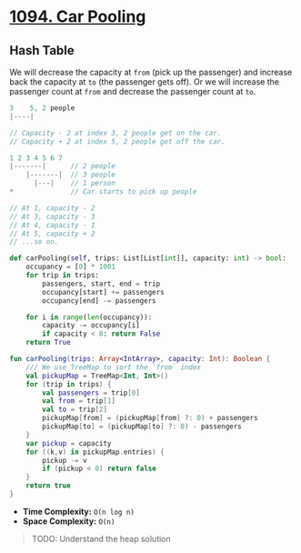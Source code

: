 # [1094. Car Pooling](https://leetcode.com/problems/car-pooling)

## Hash Table
We will decrease the capacity at `from` (pick up the passenger) and increase back the capacity at `to` (the passenger gets off). Or we will increase the passenger count at `from` and decrease the passenger count at `to`.

```js
3    5, 2 people
|----|

// Capacity - 2 at index 3, 2 people get on the car.
// Capacity + 2 at index 5, 2 people get off the car.
```

```js
1 2 3 4 5 6 7
|-------|      // 2 people
    |-------|  // 3 people
      |---|    // 1 person
*              // Car starts to pick up people

// At 1, capacity - 2
// At 3, capacity - 3
// At 4, capacity - 1
// At 5, capacity + 2
// ...so on.
```

```python
def carPooling(self, trips: List[List[int]], capacity: int) -> bool:
    occupancy = [0] * 1001
    for trip in trips:
        passengers, start, end = trip
        occupancy[start] += passengers
        occupancy[end] -= passengers

    for i in range(len(occupancy)):
        capacity -= occupancy[i]
        if capacity < 0: return False
    return True
```

```kotlin
fun carPooling(trips: Array<IntArray>, capacity: Int): Boolean {
    /// We use TreeMap to sort the `from` index
    val pickupMap = TreeMap<Int, Int>()
    for (trip in trips) {
        val passengers = trip[0]
        val from = trip[1]
        val to = trip[2]
        pickupMap[from] = (pickupMap[from] ?: 0) + passengers
        pickupMap[to] = (pickupMap[to] ?: 0) - passengers
    }
    var pickup = capacity
    for ((k,v) in pickupMap.entries) {
        pickup -= v
        if (pickup < 0) return false
    }
    return true
}
```
* **Time Complexity:** `O(n log n)`
* **Space Complexity:** `O(n)`

> TODO: Understand the heap solution